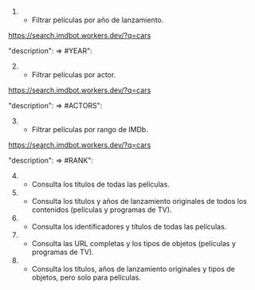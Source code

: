 1. - Filtrar películas por año de lanzamiento.

https://search.imdbot.workers.dev/?q=cars

"description": => #YEAR":

2. - Filtrar películas por actor.

https://search.imdbot.workers.dev/?q=cars

"description": => #ACTORS":

3. - Filtrar películas por rango de IMDb.

https://search.imdbot.workers.dev/?q=cars

"description": => #RANK":

4. - Consulta los títulos de todas las películas.
5. - Consulta los títulos y años de lanzamiento originales de todos los contenidos (películas y programas de TV).
6. - Consulta los identificadores y títulos de todas las películas.
7. - Consulta las URL completas y los tipos de objetos (películas y programas de TV).
8. - Consulta los títulos, años de lanzamiento originales y tipos de objetos, pero solo para películas.
